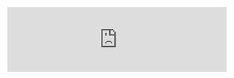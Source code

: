 

<iframe src="https://onedrive.live.com/embed?cid=A1F25107FCBF0FE1&resid=A1F25107FCBF0FE1%213681&authkey=ALCVZ_IccnmCMoA&em=2" width = 100% frameborder="0" scrolling = "no"></iframe>

